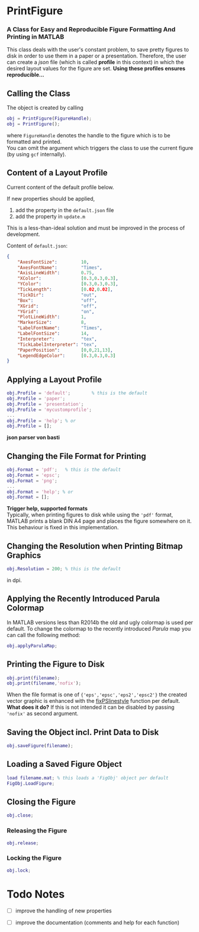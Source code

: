 # PrintFigure
### A Class for Easy and Reproducible Figure Formatting And Printing in MATLAB

This class deals with the user's constant problem, to save pretty figures to disk in order to use them in a paper or a presentation. Therefore, the user can create a *json* file (which is called **profile** in this context) in which the desired layout values for the figure are set. **Using these profiles ensures reproducible...**


## Calling the Class

The object is created by calling

```matlab
obj = PrintFigure(FigureHandle);
obj = PrintFigure();
```

where `FigureHandle` denotes the handle to the figure which is to be formatted and printed.  
You can omit the argument which triggers the class to use the current figure (by using `gcf` internally).

## Content of a Layout Profile

Current content of the default profile below.

If new properties should be applied,
1. add the property in the `default.json` file
2. add the property in `update.m`

This is a less-than-ideal solution and must be improved in the process of development.

Content of `default.json`:
```json
{
    "AxesFontSize":         10,
    "AxesFontName":         "Times",
    "AxisLineWidth":        0.75,
    "XColor":               [0.3,0.3,0.3],
    "YColor":               [0.3,0.3,0.3],
    "TickLength":           [0.02,0.02],
    "TickDir":              "out",
    "Box":                  "off",
    "XGrid":                "off",
    "YGrid":                "on",
    "PlotLineWidth":        1,
    "MarkerSize":           8,
    "LabelFontName":        "Times",
    "LabelFontSize":        14,
    "Interpreter":          "tex",
    "TickLabelInterpreter": "tex",
    "PaperPosition":        [0,0,21,13],
    "LegendEdgeColor":      [0.3,0.3,0.3]
}
```

## Applying a Layout Profile

```matlab
obj.Profile = 'default';        % this is the default
obj.Profile = 'paper';
obj.Profile = 'presentation';
obj.Profile = 'mycustomprofile';
...
obj.Profile = 'help'; % or
obj.Profile = [];
```

**json parser von basti**

## Changing the File Format for Printing

```matlab
obj.Format = 'pdf';   % this is the default
obj.Format = 'epsc';
obj.Format = 'png';
...
obj.Format = 'help'; % or
obj.Format = [];
```

**Trigger help, supported formats**  
Typically, when printing figures to disk while using the `'pdf'` format, MATLAB prints a blank DIN A4 page and places the figure somewhere on it. This behaviour is fixed in this implementation.

## Changing the Resolution when Printing Bitmap Graphics

```matlab
obj.Resolution = 200; % this is the default
```

in dpi.

## Applying the Recently Introduced Parula Colormap

In MATLAB versions less than R2014b the old and ugly colormap is used per default. To change the colormap to the recently introduced *Parula* map you can call the following method:

```matlab
obj.applyParulaMap;
```

## Printing the Figure to Disk

```matlab
obj.print(filename);
obj.print(filename,'nofix');
```

When the file format is one of `{'eps','epsc','eps2','epsc2'}` the created vector graphic is enhanced with the [fixPSlinestyle](http://www.mathworks.com/matlabcentral/fileexchange/17928-fixpslinestyle) function per default. **What does it do?** If this is not intended it can be disabled by passing `'nofix'` as second argument.

## Saving the Object incl. Print Data to Disk

```matlab
obj.saveFigure(filename);
```

## Loading a Saved Figure Object

```matlab
load filename.mat; % this loads a 'FigObj' object per default
FigObj.LoadFigure;
```

## Closing the Figure

```matlab
obj.close;
```


### Releasing the Figure

```matlab
obj.release;
```

### Locking the Figure

```matlab
obj.lock;
```


# Todo Notes

- [ ] improve the handling of new properties
- [ ] improve the documentation (comments and help for each function)
 
